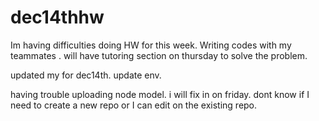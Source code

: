 # dec14thhw
Im having difficulties doing HW for this week.
Writing codes with my teammates .
will have tutoring section on thursday to solve the problem. 

updated my for dec14th. 
update env.

having trouble uploading node model. 
i will fix in on friday. 
dont know if I need to create a new repo or I can edit on the existing repo. 
